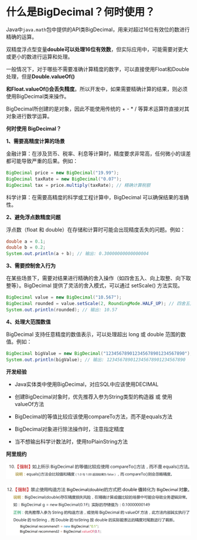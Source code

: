 # 什么是BigDecimal？何时使用？

Java中`java.math`包中提供的API类BigDecimal，用来对超过16位有效位的数进行精确的运算。

双精度浮点型变量**double可以处理16位有效数**，但实际应用中，可能需要对更大或更小的数进行运算和处理。

一般情况下，对于哪些不需要准确计算精度的数字，可以直接使用Float和Double处理，但是**Double.valueOf()**

**和Float.valueOf()会丢失精度**。所以开发中，如果需要精确计算的结果，则必须使用BigDecimal类来操作。

BigDecimal所创建的是对象，因此不能使用传统的 + - * / 等算术运算符直接对其对象进行数学运算。

 

**何时使用 BigDecimal？**

 **1、需要高精度计算的场景**

金融计算：在涉及货币、税率、利息等计算时，精度要求非常高，任何微小的误差都可能导致严重的后果。例如：

```java
BigDecimal price = new BigDecimal("19.99");
BigDecimal taxRate = new BigDecimal("0.07");
BigDecimal tax = price.multiply(taxRate); // 精确计算税额
```

科学计算：在需要高精度的科学或工程计算中，BigDecimal 可以确保结果的准确性。

**2、避免浮点数精度问题**

浮点数（float 和 double）在存储和计算时可能会出现精度丢失的问题。例如：

```java
double a = 0.1;
double b = 0.2;
System.out.println(a + b); // 输出: 0.30000000000000004
```

**3、需要控制舍入行为**

在某些场景下，需要对结果进行精确的舍入操作（如四舍五入、向上取整、向下取整等）。BigDecimal 提供了灵活的舍入模式，可以通过 setScale() 方法实现。

```java
BigDecimal value = new BigDecimal("10.567");
BigDecimal rounded = value.setScale(2, RoundingMode.HALF_UP); // 四舍五入保留两位小数
System.out.println(rounded); // 输出: 10.57
```

**4、处理大范围数值**

BigDecimal 支持任意精度的数值表示，可以处理超出 long 或 double 范围的数值。例如：

```java
BigDecimal bigValue = new BigDecimal("123456789012345678901234567890");
System.out.println(bigValue); // 输出: 123456789012345678901234567890
```



**开发经验**

-   Java实体类中使用BigDecimal，对应SQL中应该使用DECIMAL

-   创建BigDecimal对象时，优先推荐入参为String类型的构造器 或 使用valueOf方法

-   BigDecimal的等值比较应该使用compareTo方法，而不是equals方法
-   BigDecimal对象进行除法操作时，注意指定精度
-   当不想输出科学计数法时，使用toPlainString方法

**阿里规约**

![1740927553936](assets/BigDecimal1.png)



![1740927598377](assets/BigDecimal2.png)